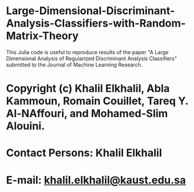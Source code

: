 # Large-Dimensional-Discriminant-Analysis-Classifiers-with-Random-Matrix-Theory
This Julia code is useful to reproduce results of the paper "A Large Dimensional Analysis of Regularized Discriminant Analysis Classifiers"
submitted to the Journal of Machine Learning Research.
# Copyright (c) Khalil Elkhalil, Abla Kammoun, Romain Couillet, Tareq Y. Al-NAffouri, and Mohamed-Slim Alouini.

# Contact Persons: Khalil Elkhalil
# E-mail: khalil.elkhalil@kaust.edu.sa
